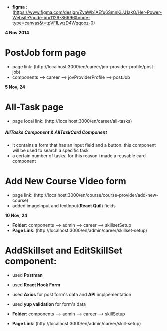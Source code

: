 - **figma** : (https://www.figma.com/design/ZvaWb1AEfu6SmnKjJJ1akO/Her-Power-Website?node-id=1129-86696&node-type=canvas&t=tpVFILwzD4Wqqooz-0)

**4 Nov 2014**

# PostJob form page

- page link: (http://localhost:3000/en/career/job-provider-profile/post-job)
- components --> career --> jovProviderProfile --> postJob

**5 Nov, 24**

# All-Task page

- page local link: (http://localhost:3000/en/career/all-tasks)

##### AllTasks Component & AllTaskCard Component

- it contains a form that has an input field and a button. this component will be used to search a specific task
- a certain number of tasks. for this reason i made a reusable card component

# Add New Course Video form 
- page link: (http://localhost:3000/en/course/course-provider/add-new-course)
- added imageInput and textInput(**React Quil**) fields

**10 Nov, 24**
- **Folder**: components --> admin --> career --> skillsetSetup
- **Page Link**: (http://localhost:3000/en/admin/career/skillset-setup)

# AddSkillset and EditSkillSet component:
- used **Postman** 
- used **React Hook Form**
- used **Axios** for post form's data and **API** implpementation
- used **yup validation** for form's data

- **Folder**: components --> admin --> career --> skillSetup
- **Page Link**: (http://localhost:3000/en/admin/career/skill-setup)
